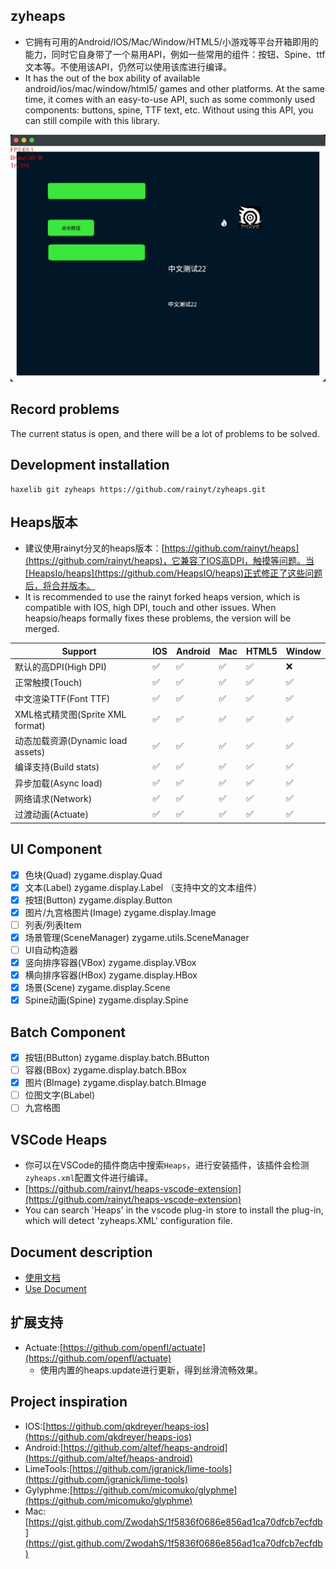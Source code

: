 ## zyheaps
- 它拥有可用的Android/IOS/Mac/Window/HTML5/小游戏等平台开箱即用的能力，同时它自身带了一个易用API，例如一些常用的组件：按钮、Spine、ttf文本等。不使用该API，仍然可以使用该库进行编译。
- It has the out of the box ability of available android/ios/mac/window/html5/ games and other platforms. At the same time, it comes with an easy-to-use API, such as some commonly used components: buttons, spine, TTF text, etc. Without using this API, you can still compile with this library.

![Example](example.png)

## Record problems
The current status is open, and there will be a lot of problems to be solved.

## Development installation
```shell
haxelib git zyheaps https://github.com/rainyt/zyheaps.git
```

## Heaps版本
- 建议使用rainyt分叉的heaps版本：[https://github.com/rainyt/heaps](https://github.com/rainyt/heaps)，它兼容了IOS高DPI，触摸等问题。当[HeapsIo/heaps](https://github.com/HeapsIO/heaps)正式修正了这些问题后，将合并版本。
- It is recommended to use the rainyt forked heaps version, which is compatible with IOS, high DPI, touch and other issues. When heapsio/heaps formally fixes these problems, the version will be merged.

|  Support   | IOS  | Android | Mac | HTML5 | Window |
|  ----  | ----  | --- | --- | --- | --- |
| 默认的高DPI(High DPI)  | ✅ | ✅ | ✅ | ✅ | ❌ |
| 正常触摸(Touch)  | ✅ | ✅ | ✅ | ✅ | ✅ |
| 中文渲染TTF(Font TTF)  | ✅ | ✅ | ✅ | ✅ | ✅ |
| XML格式精灵图(Sprite XML format)  | ✅ | ✅ | ✅ | ✅ | ✅ |
| 动态加载资源(Dynamic load assets)  | ✅ | ✅ | ✅ | ✅ | ✅ |
| 编译支持(Build stats)  | ✅ | ✅ | ✅ | ✅ | ✅ |
| 异步加载(Async load) | ✅ | ✅ | ✅ | ✅ | ✅ |
| 网络请求(Network) | ✅ | ✅ | ✅ | ✅ | ✅ |
| 过渡动画(Actuate) | ✅ | ✅ | ✅ | ✅ | ✅ |

## UI Component
- [x] 色块(Quad) zygame.display.Quad
- [x] 文本(Label) zygame.display.Label （支持中文的文本组件）
- [x] 按钮(Button) zygame.display.Button
- [x] 图片/九宫格图片(Image) zygame.display.Image
- [ ] 列表/列表Item
- [x] 场景管理(SceneManager) zygame.utils.SceneManager
- [ ] UI自动构造器
- [x] 竖向排序容器(VBox) zygame.display.VBox
- [x] 横向排序容器(HBox) zygame.display.HBox
- [x] 场景(Scene) zygame.display.Scene
- [x] Spine动画(Spine) zygame.display.Spine

## Batch Component
- [x] 按钮(BButton) zygame.display.batch.BButton
- [ ] 容器(BBox) zygame.display.batch.BBox
- [x] 图片(BImage) zygame.display.batch.BImage
- [ ] 位图文字(BLabel)
- [ ] 九宫格图

## VSCode Heaps
- 你可以在VSCode的插件商店中搜索`Heaps`，进行安装插件，该插件会检测`zyheaps.xml`配置文件进行编译。
- [https://github.com/rainyt/heaps-vscode-extension](https://github.com/rainyt/heaps-vscode-extension)
- You can search 'Heaps' in the vscode plug-in store to install the plug-in, which will detect 'zyheaps.XML' configuration file.

## Document description
- [使用文档](https://github.com/rainyt/zyheaps/wiki/%E5%9F%BA%E7%A1%80%E4%BD%BF%E7%94%A8%E6%96%87%E6%A1%A3%EF%BC%88%E4%B8%AD%E6%96%87%EF%BC%89)
- [Use Document](https://github.com/rainyt/zyheaps/wiki/Use-(EN))

## 扩展支持
- Actuate:[https://github.com/openfl/actuate](https://github.com/openfl/actuate)
    - 使用内置的heaps.update进行更新，得到丝滑流畅效果。

## Project inspiration
- IOS:[https://github.com/qkdreyer/heaps-ios](https://github.com/qkdreyer/heaps-ios)
- Android:[https://github.com/altef/heaps-android](https://github.com/altef/heaps-android)
- LimeTools:[https://github.com/jgranick/lime-tools](https://github.com/jgranick/lime-tools)
- Gylyphme:[https://github.com/micomuko/glyphme](https://github.com/micomuko/glyphme)
- Mac:[https://gist.github.com/ZwodahS/1f5836f0686e856ad1ca70dfcb7ecfdb](https://gist.github.com/ZwodahS/1f5836f0686e856ad1ca70dfcb7ecfdb)